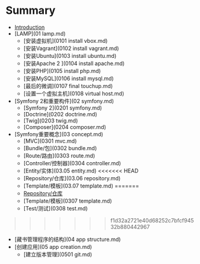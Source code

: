 # Summary

* [Introduction](README.md)
* [LAMP](01 lamp.md)
   * [安装虚拟机](0101 install vbox.md)
   * [安装Vagrant](0102 install vagrant.md)
   * [安装Ubuntu](0103 install ubuntu.md)
   * [安装Apache 2 ](0104 install apache.md)
   * [安装PHP](0105 install php.md)
   * [安装MySQL](0106 install mysql.md)
   * [最后的微调](0107 final touchup.md)
   * [设置一个虚拟主机](0108 virtual host.md)
* [Symfony 2和重要构件](02 symfony.md)
	* [Symfony 2](0201 symfony.md)
	* [Doctrine](0202 doctrine.md)
	* [Twig](0203 twig.md)
	* [Composer](0204 composer.md)
* [Symfony重要概念](03 concept.md)
	* [MVC](0301 mvc.md)
	* [Bundle/包](0302 bundle.md)
	* [Route/路由](0303 route.md)
	* [Controller/控制器](0304 controller.md)
	* [Entity/实体](03.05 entity.md)
<<<<<<< HEAD
	* [Repository/仓库](03.06 repository.md)
	* [Template/模板](03.07 template.md)
=======
	* [Repository/仓库](0306_repository.md)
	* [Template/模板](0307 template.md)
	* [Test/测试](0308 test.md)
>>>>>>> f1d32a2721e40d68252c7bfcf94532b880442967
* [藏书管理程序的结构](04 app structure.md)
* [创建应用](05 app creation.md)
	* [建立版本管理](0501 git.md)



